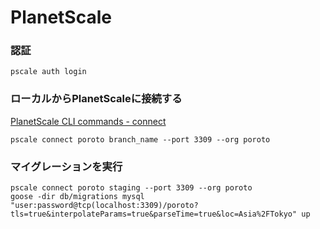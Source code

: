 # PlanetScale

### 認証
```shell
pscale auth login
```
### ローカルからPlanetScaleに接続する
[PlanetScale CLI commands - connect](https://planetscale.com/docs/reference/connect)
```shell
pscale connect poroto branch_name --port 3309 --org poroto
```

### マイグレーションを実行
```shell
pscale connect poroto staging --port 3309 --org poroto
goose -dir db/migrations mysql "user:password@tcp(localhost:3309)/poroto?tls=true&interpolateParams=true&parseTime=true&loc=Asia%2FTokyo" up
```